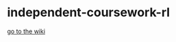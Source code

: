 # independent-coursework-rl
[go to the wiki](https://github.com/dephiloper/independent-coursework-rl/wiki)
